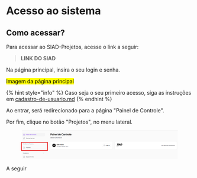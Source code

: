 # Acesso ao sistema

## Como acessar?

Para acessar ao SIAD-Projetos, acesse o link a seguir:

> **LINK DO SIAD**

Na página principal, insira o seu login e senha.&#x20;

<mark style="background-color:yellow;">Imagem da página principal</mark>

{% hint style="info" %}
Caso seja o seu primeiro acesso, siga as instruções em [cadastro-de-usuario.md](cadastro-de-usuario.md "mention")
{% endhint %}

Ao entrar, será redirecionado para a página "Painel de Controle".&#x20;

Por fim, clique no botão "Projetos", no menu lateral.&#x20;

<figure><img src="../../.gitbook/assets/imagem12.png" alt=""><figcaption></figcaption></figure>

A seguir



